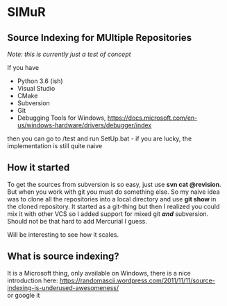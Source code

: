 # SIMuR
## Source Indexing for MUltiple Repositories

*Note: this is currently just a test of concept*

If you have
- Python 3.6 (ish)
- Visual Studio
- CMake
- Subversion
- Git
- Debugging Tools for Windows, https://docs.microsoft.com/en-us/windows-hardware/drivers/debugger/index

then you can go to /test and run SetUp.bat - if you are lucky, the implementation is still quite naive

## How it started
To get the sources from subversion is so easy, just use **svn cat <url>@revision**.  But when you work with git you must do something else.  So my naive idea was to clone all the repositories into a local directory and use **git show <sha1>** in the cloned repository.  It started as a git-thing but then I realized you could mix it with other VCS so I added support for mixed git ***and*** subversion.  Should not be that hard to add Mercurial I guess.
  
Will be interesting to see how it scales.
  
## What is source indexing?
It is a Microsoft thing, only available on Windows, there is a nice introduction here: https://randomascii.wordpress.com/2011/11/11/source-indexing-is-underused-awesomeness/  
or google it
